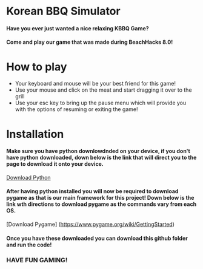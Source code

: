 # Korean BBQ Simulator 
#### Have you ever just wanted a nice relaxing KBBQ Game? 

#### Come and play our game that was made during BeachHacks 8.0!

# How to play 
- Your keyboard and mouse will be your best friend for this game!
- Use your mouse and click on the meat and start dragging it over to the grill
- Use your esc key to bring up the pause menu which will provide you with the options of resuming or exiting the game!

# Installation 
#### Make sure you have python downlowdnded on your device, if you don't have python downloaded, down below is the link that will direct you to the page to download it onto your device. 

[Download Python](#https://www.python.org/downloads/)

#### After having python installed you will now be required to download pygame as that is our main framework for this project! Down below is the link wth directions to download pygame as the commands vary from each OS. 

[Download Pygame] (https://www.pygame.org/wiki/GettingStarted)

#### Once you have these downloaded you can download this github folder and run the code! 

### HAVE FUN GAMING!

